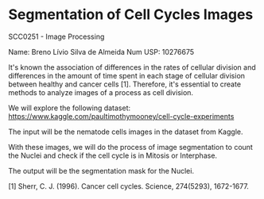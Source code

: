 # Segmentation of Cell Cycles Images

SCC0251 - Image Processing

Name: Breno Lívio Silva de Almeida
Num USP: 10276675

It's known the association of differences in the rates of cellular division and differences in the amount of time spent in each stage of cellular division between healthy and cancer cells [1]. Therefore, it's essential to create methods to analyze images of a process as cell division.

We will explore the following dataset:
https://www.kaggle.com/paultimothymooney/cell-cycle-experiments

The input will be the nematode cells images in the dataset from Kaggle.

With these images, we will do the process of image segmentation to count the Nuclei and check if the cell cycle is in Mitosis or Interphase.

The output will be the segmentation mask for the Nuclei.

[1] Sherr, C. J. (1996). Cancer cell cycles. Science, 274(5293), 1672-1677.
